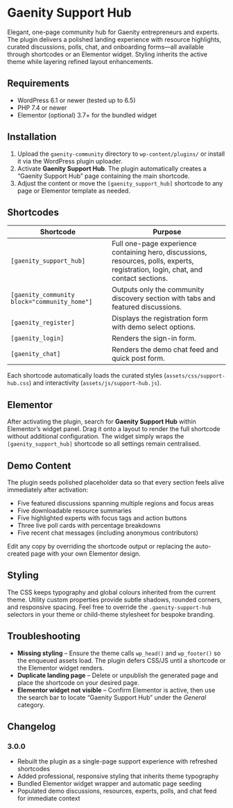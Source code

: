 # Gaenity Support Hub

Elegant, one-page community hub for Gaenity entrepreneurs and experts. The plugin delivers a polished landing experience with resource highlights, curated discussions, polls, chat, and onboarding forms—all available through shortcodes or an Elementor widget. Styling inherits the active theme while layering refined layout enhancements.

## Requirements

- WordPress 6.1 or newer (tested up to 6.5)
- PHP 7.4 or newer
- Elementor (optional) 3.7+ for the bundled widget

## Installation

1. Upload the `gaenity-community` directory to `wp-content/plugins/` or install it via the WordPress plugin uploader.
2. Activate **Gaenity Support Hub**. The plugin automatically creates a “Gaenity Support Hub” page containing the main shortcode.
3. Adjust the content or move the `[gaenity_support_hub]` shortcode to any page or Elementor template as needed.

## Shortcodes

| Shortcode | Purpose |
| --- | --- |
| `[gaenity_support_hub]` | Full one-page experience containing hero, discussions, resources, polls, experts, registration, login, chat, and contact sections. |
| `[gaenity_community block="community_home"]` | Outputs only the community discovery section with tabs and featured discussions. |
| `[gaenity_register]` | Displays the registration form with demo select options. |
| `[gaenity_login]` | Renders the sign-in form. |
| `[gaenity_chat]` | Renders the demo chat feed and quick post form. |

Each shortcode automatically loads the curated styles (`assets/css/support-hub.css`) and interactivity (`assets/js/support-hub.js`).

## Elementor

After activating the plugin, search for **Gaenity Support Hub** within Elementor’s widget panel. Drag it onto a layout to render the full shortcode without additional configuration. The widget simply wraps the `[gaenity_support_hub]` shortcode so all settings remain centralised.

## Demo Content

The plugin seeds polished placeholder data so that every section feels alive immediately after activation:

- Five featured discussions spanning multiple regions and focus areas
- Five downloadable resource summaries
- Five highlighted experts with focus tags and action buttons
- Three live poll cards with percentage breakdowns
- Five recent chat messages (including anonymous contributors)

Edit any copy by overriding the shortcode output or replacing the auto-created page with your own Elementor design.

## Styling

The CSS keeps typography and global colours inherited from the current theme. Utility custom properties provide subtle shadows, rounded corners, and responsive spacing. Feel free to override the `.gaenity-support-hub` selectors in your theme or child-theme stylesheet for bespoke branding.

## Troubleshooting

- **Missing styling** – Ensure the theme calls `wp_head()` and `wp_footer()` so the enqueued assets load. The plugin defers CSS/JS until a shortcode or the Elementor widget renders.
- **Duplicate landing page** – Delete or unpublish the generated page and place the shortcode on your desired page.
- **Elementor widget not visible** – Confirm Elementor is active, then use the search bar to locate “Gaenity Support Hub” under the *General* category.

## Changelog

### 3.0.0
- Rebuilt the plugin as a single-page support experience with refreshed shortcodes
- Added professional, responsive styling that inherits theme typography
- Bundled Elementor widget wrapper and automatic page seeding
- Populated demo discussions, resources, experts, polls, and chat feed for immediate context
